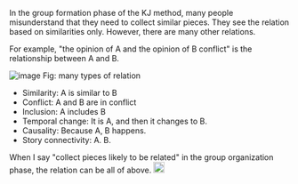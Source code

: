 
In the group formation phase of the KJ method, many people misunderstand that they need to collect similar pieces. They see the relation based on similarities only. However, there are many other relations.

For example, "the opinion of A and the opinion of B conflict" is the relationship between A and B.

![image](https://gyazo.com/d0b81e084efdfcb0c33a50fa9f6fcccd/thumb/1000)
Fig: many types of relation

- Similarity: A is similar to B
- Conflict: A and B are in conflict
- Inclusion: A includes B
- Temporal change: It is A, and then it changes to B.
- Causality: Because A, B happens.
- Story connectivity: A. B.

When I say "collect pieces likely to be related" in the group organization phase, the relation can be all of above.
<img src='https://scrapbox.io/api/pages/nishio/en/icon' alt='en.icon' height="19.5"/>